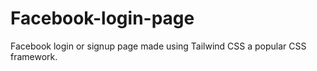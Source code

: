 # Facebook-login-page
Facebook login or signup page made using Tailwind CSS a popular CSS framework.
